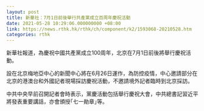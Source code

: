 ```yaml
---
layout: post
title: 新華社：7月1日前後舉行共產黨成立百周年慶祝活動
date: 2021-05-28 10:29:06.000000000 +08:00
link: https://news.rthk.hk/rthk/ch/component/k2/1593068-20210528.htm
categories: rthk
---
```


新華社報道，為慶祝中國共產黨成立100周年，北京在7月1日前後將舉行慶祝活動。

設在北京梅地亞中心的新聞中心將在6月26日運作，為防控疫情，中心邀請部分在北京的港澳台和外國記者現場採訪慶祝活動，不邀請境外記者臨時到北京採訪。

中共中央早前召開記者會時表示，黨慶活動包括舉行慶祝大會，中共總書記習近平將發表重要講話，亦會頒授｢七一勛章｣等。
